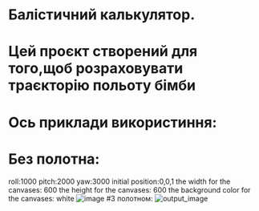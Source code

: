 # Балістичний калькулятор.
# Цей проєкт створений для того,щоб розраховувати траєкторію польоту бімби
# Ось приклади використиння:
# Без полотна:
roll:1000
pitch:2000
yaw:3000
initial position:0,0,1
the width for the canvases: 600
the height for the canvases: 600
the background color for the canvases: white
![image](https://github.com/SolomiaKukharuk/bal_calculator/assets/144213626/13298410-de38-44d8-858d-54d0387709e4)
#З полотном:
![output_image](https://github.com/SolomiaKukharuk/bal_calculator/assets/144213626/dd1728ea-1fed-474a-8f3c-cfa4e6b47243)

